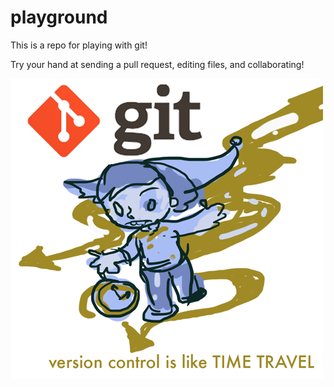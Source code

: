 # playground

This is a repo for playing with git!

Try your hand at sending a pull request, editing files, and collaborating!

![git is like time travel](images/git_time.png)
